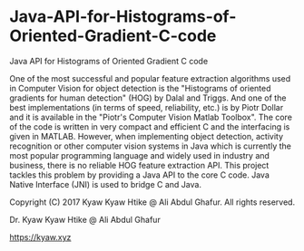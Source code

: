 # Java-API-for-Histograms-of-Oriented-Gradient-C-code
Java API for Histograms of Oriented Gradient C code

One of the most successful and popular feature extraction algorithms used in Computer Vision for object detection is the "Histograms of oriented gradients for human detection" (HOG) by Dalal and Triggs. And one of the best implementations (in terms of speed, reliability, etc.) is by Piotr Dollar and it is available in the "Piotr's Computer Vision Matlab Toolbox". The core of the code is written in very compact and efficient C and the interfacing is given in MATLAB. However, when implementing object detection, activity recognition or other computer vision systems in Java which is currently the most popular programming language and widely used in industry and business, there is no reliable HOG feature extraction API. This project tackles this problem by providing a Java API to the core C code. Java Native Interface (JNI) is used to bridge C and Java.


Copyright (C) 2017 Kyaw Kyaw Htike @ Ali Abdul Ghafur. All rights reserved.


Dr. Kyaw Kyaw Htike @ Ali Abdul Ghafur

https://kyaw.xyz
